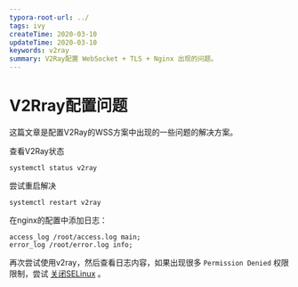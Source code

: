 ```yaml
---
typora-root-url: ../
tags: ivy
createTime: 2020-03-10
updateTime: 2020-03-10
keywords: v2ray
summary: V2Ray配置 WebSocket + TLS + Nginx 出现的问题。
---
```


# V2Rray配置问题

这篇文章是配置V2Ray的WSS方案中出现的一些问题的解决方案。

查看V2Ray状态

```shell
systemctl status v2ray
```

尝试重启解决

```shell
systemctl restart v2ray
```

在nginx的配置中添加日志：

```shell
access_log /root/access.log main;
error_log /root/error.log info;
```

再次尝试使用v2ray，然后查看日志内容，如果出现很多 `Permission Denied` 权限限制，尝试 [关闭SELinux](https://anandzhang.com/posts/linux/4) 。

